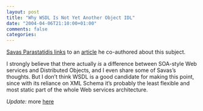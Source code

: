 ```yaml
---
layout: post
title: "Why WSDL Is Not Yet Another Object IDL"
date: "2004-04-06T21:10:00+01:00"
comments: false
categories: 
---
```


<p><a href="http://savas.parastatidis.name/2004/04/06/199840d6-7d98-46d3-8e53-a89aec756685.aspx">Savas Parastatidis links</a> to an <a href="http://www.sys-con.com/story/?storyid=44354&#38;DE=1">article</a> he co-authored about this subject.</p>

<p>I strongly believe that there actually <em>is</em> a difference between SOA-style Web services and Distributed Objects, and I even share some of Savas&#8217;s thoughts. But I don&#8217;t think WSDL is a good candidate for making this point, since with its reliance on XML Schema it&#8217;s probably the least flexible and most static part of the whole Web services architecture.</p>

<p><em>Update:</em> more <a href="/blog/st/archives/000831.html">here</a></p>


